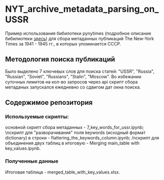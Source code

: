 # NYT_archive_metadata_parsing_on_USSR
Пример использования бибилотеки pynytimes (подробное описание бибилиотеки [здесь](https://github.com/michadenheijer/pynytimes/tree/0.8.0))  для сбора метаданных публикаций The New-York Times за 1941 - 1945 гг., в которых упоминается СССР.
## Методология поиска публикаций
Было выделено 7 ключевых слов для поиска статей: "USSR", "Russia", "Russian", "Soviet", "Russians", "Stalin", "Moscow". Во избежании суточных лимитов на кол-во запросов через api скрипт сбора метаданых запускался ежедневно со сдвигом дат окна поиска.

## Содержимое репозитория
### Используемые скрипты:
основной скрипт сбора метаданных - 7_key_words_for_ussr.ipynb;
\nскрипт для "разворачивания" поля keywords (исходный формат dictionary) в строки - flattering_the_keywords_column.ipynb;
/nскрипт для объединения двух таблиц в итоговую - Merging main_table with key_values.ipynb.

### Полученные данные
Итоговая таблица - merged_table_with_key_values.xlsx.
